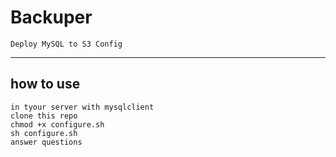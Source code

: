 # Backuper
    Deploy MySQL to S3 Config
---

## how to use ##
    in tyour server with mysqlclient
    clone this repo
    chmod +x configure.sh
    sh configure.sh
    answer questions

